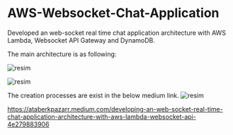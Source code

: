 # AWS-Websocket-Chat-Application

Developed an web-socket real time chat application architecture with AWS Lambda, Websocket API Gateway and DynamoDB. 

The main architecture is as following:

![resim](https://user-images.githubusercontent.com/55497058/116785749-e26b3500-aaa3-11eb-80d4-177339c375ad.png)

![resim](https://user-images.githubusercontent.com/55497058/116785780-03cc2100-aaa4-11eb-884c-f1e994df9fbe.png)

The creation processes are exist in the below medium link.
![resim](https://user-images.githubusercontent.com/55497058/134750176-b8783830-8131-4225-8d86-b8820fa5bae3.png)

https://ataberkpazarr.medium.com/developing-an-web-socket-real-time-chat-application-architecture-with-aws-lambda-websocket-api-4e279883906
